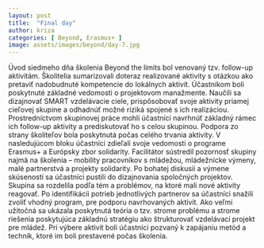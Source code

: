 ```yaml
---
layout: post
title:  "Final day"
author: kriza
categories: [ Beyond, Erasmus+ ]
image: assets/images/beyond/day-7.jpg
---
```


Úvod siedmeho dňa školenia Beyond the limits bol venovaný tzv. follow-up aktivitám. Školitelia sumarizovali doteraz realizované aktivity s otázkou ako pretaviť nadobudnuté kompetencie do lokálnych aktivít. Účastníkom boli poskytnuté základné vedomosti o projektovom manažmente. Naučili sa dizajnovať SMART vzdelávacie ciele, prispôsobovať svoje aktivity priamej cieľovej skupine a odhadnúť možné riziká spojené s ich realizáciou. Prostredníctvom skupinovej práce mohli účastníci navrhnúť základný rámec ich follow-up aktivity a prediskutovať ho s celou skupinou. Podpora zo strany školiteľov bola poskytnutá počas celého trvania aktivity. V nasledujúcom bloku účastníci zdieľali svoje vedomosti o programe Erasmus+ a Európsky zbor solidarity. Facilitátor sústredil pozornosť skupiny najmä na školenia – mobility pracovníkov s mládežou, mládežnícke výmeny, malé partnerstvá a projekty solidarity. Po bohatej diskusii a výmene skúseností sa účastníci pustili do dizajnovania spoločných projektov. Skupina sa rozdelila podľa tém a problémov, na ktoré mali nové aktivity reagovať. Po identifikácii potrieb jednotlivých partnerov sa účastníci snažili zvoliť vhodný program, pre podporu navrhovaných aktivít. Ako veľmi užitočná sa ukázala poskytnutá teória o tzv. strome problému a strome riešenia poskytujúca základnú stratégiu ako štrukturovať vzdelávací projekt pre mládež. Pri výbere aktivít boli účastníci pozvaný k zapájaniu metód a techník, ktoré im boli prestavené počas školenia.



